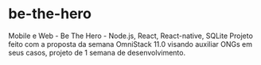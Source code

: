 # be-the-hero
Mobile e Web - Be The Hero - Node.js, React, React-native, SQLite
Projeto feito com a proposta da semana OmniStack 11.0 visando auxiliar ONGs em seus casos, projeto de 1 semana de desenvolvimento.
